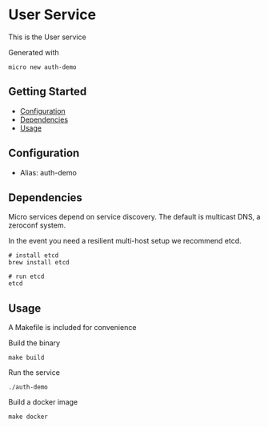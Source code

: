 # User Service

This is the User service

Generated with

```
micro new auth-demo
```

## Getting Started

- [Configuration](#configuration)
- [Dependencies](#dependencies)
- [Usage](#usage)

## Configuration

- Alias: auth-demo

## Dependencies

Micro services depend on service discovery. The default is multicast DNS, a zeroconf system.

In the event you need a resilient multi-host setup we recommend etcd.

```
# install etcd
brew install etcd

# run etcd
etcd
```

## Usage

A Makefile is included for convenience

Build the binary

```
make build
```

Run the service
```
./auth-demo
```

Build a docker image
```
make docker
```
